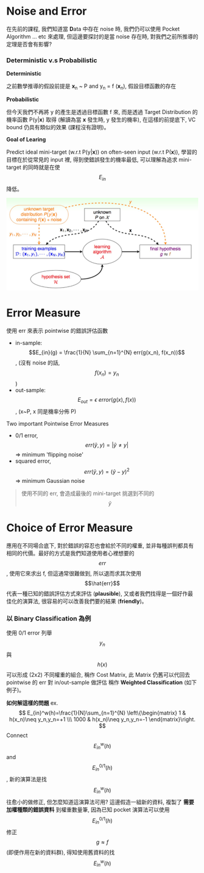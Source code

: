 # Noise and Error

在先前的課程, 我們知道當 **D**ata 中存在 noise 時, 我們仍可以使用 Pocket Algorithm ... etc 來處理, 但這邊要探討的是當 noise 存在時, 對我們之前所推導的定理是否會有影響?


### Deterministic v.s Probabilistic

**Deterministic**

之前數學推導的假設前提是 **x**<sub>n</sub> ~ P and y<sub>n</sub> = f (**x**<sub>n</sub>), 假設目標函數的存在

**Probabilistic**

但今天我們不再將 y 的產生是透過目標函數 f 來, 而是透過 Target Distribution 的機率函數 P(y|**x**) 取得 (解讀為當 **x** 發生時, y 發生的機率), 在這樣的前提底下, VC bound 仍具有類似的效果 (課程沒有證明)。

**Goal of Learing**

Predict ideal mini-target (w.r.t P(y|**x**)) on often-seen input (w.r.t P(**x**)), 學習的目標在於從常見的 input 裡, 得到使錯誤發生的機率最低, 可以理解為追求 mini-target 的同時就是在使 $$E_{in}$$ 降低。

![](LearningFlowWithNoise.jpg)

# Error Measure
使用 err 來表示 pointwise 的錯誤評估函數
 
* in-sample: $$E_{in}(g) = \frac{1}{N} \sum_{n=1}^{N} err(g(x_n), f(x_n))$$, (沒有 noise 的話, $$f(x_n) = y_n$$)
* out-sample: $$E_{out} = \epsilon \ error(g(x), f(x))$$, (x~P, x 同是機率分佈 P)

Two important Pointwise Error Measures
* 0/1 error, $$err(\widetilde{y}, y) = |\widetilde{y} \ne y|$$ => minimum 'flipping noise'
* squared error, $$err(\widetilde{y}, y) = (\widetilde{y} - y)^2$$ => minimum Gaussian noise

> 使用不同的 err, 會造成最後的 mini-target 挑選到不同的 $$\widetilde{y}$$

# Choice of Error Measure
應用在不同場合底下, 對於錯誤的容忍也會給於不同的權重, 並非每種誤判都具有相同的代價。最好的方式是我們知道使用者心裡想要的 $$err$$, 使用它來求出 f, 但這通常很難做到, 所以退而求其次使用 $$\hat{err}$$ 代表一種已知的錯誤評估方式來評估 (**plausible**), 又或者我們找得是一個好作最佳化的演算法, 很容易的可以改善我們要的結果 (**friendly**)。

### 以 Binary Classification 為例

使用 0/1 error 列舉 $$y_n$$ 與 $$h(x)$$ 可以形成 (2x2) 不同權重的組合, 稱作 Cost Matrix, 此 Matrix 仍舊可以代回去 pointwise 的 err 對 in/out-sample 做評估 稱作 **Weighted Classification** (如下例子)。

**如何解這樣的問題** ex.
$$
E_{in}^w(h)=\frac{1}{N}\sum_{n=1}^{N}
\left\{\begin{matrix}
1 & h(x_n)\neq y_n,y_n=+1 \\\
1000 & h(x_n)\neq y_n,y_n=-1
\end{matrix}\right.
$$
Connect $$E_{in}^w(h)$$ and $$E_{in}^{0/1}(h)$$, 新的演算法是找 $$E_{in}^w(h)$$ 往愈小的做修正, 但怎麼知道這演算法可用? 這邊假造一組新的資料, 複製了 **需要加權種類的錯誤資料** 到權重數量筆, 因為已知 pocket 演算法可以使用 $$E_{in}^{0/1}(h)$$ 修正 $$g \approx f$$ (即便作用在新的資料群), 得知使用舊資料的找 $$E_{in}^w(h)$$